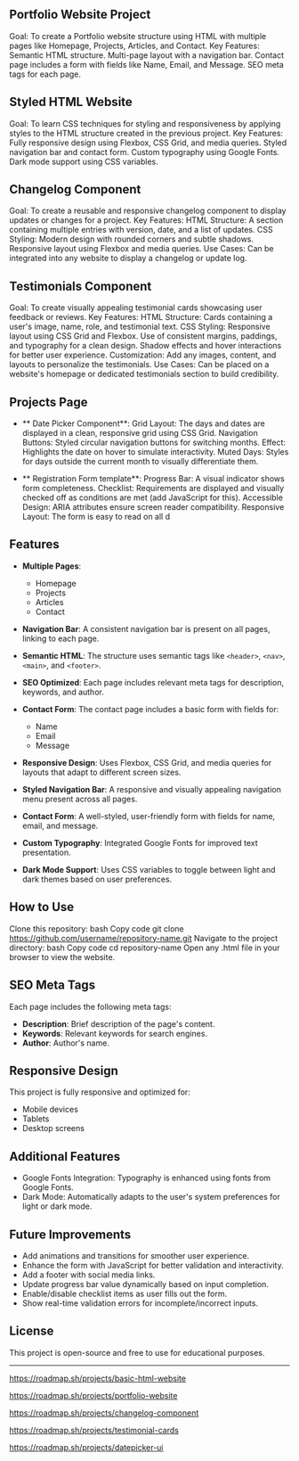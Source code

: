 ## Portfolio Website Project

Goal: To create a Portfolio website structure using HTML with multiple pages like Homepage, Projects, Articles, and Contact.
Key Features:
Semantic HTML structure.
Multi-page layout with a navigation bar.
Contact page includes a form with fields like Name, Email, and Message.
SEO meta tags for each page.

## Styled HTML Website

Goal: To learn CSS techniques for styling and responsiveness by applying styles to the HTML structure created in the previous project.
Key Features:
Fully responsive design using Flexbox, CSS Grid, and media queries.
Styled navigation bar and contact form.
Custom typography using Google Fonts.
Dark mode support using CSS variables.

## Changelog Component

Goal: To create a reusable and responsive changelog component to display updates or changes for a project.
Key Features:
HTML Structure:
A section containing multiple entries with version, date, and a list of updates.
CSS Styling:
Modern design with rounded corners and subtle shadows.
Responsive layout using Flexbox and media queries.
Use Cases:
Can be integrated into any website to display a changelog or update log.

## Testimonials Component

Goal: To create visually appealing testimonial cards showcasing user feedback or reviews.
Key Features:
HTML Structure:
Cards containing a user's image, name, role, and testimonial text.
CSS Styling:
Responsive layout using CSS Grid and Flexbox.
Use of consistent margins, paddings, and typography for a clean design.
Shadow effects and hover interactions for better user experience.
Customization:
Add any images, content, and layouts to personalize the testimonials.
Use Cases:
Can be placed on a website's homepage or dedicated testimonials section to build credibility.

## Projects Page

- ** Date Picker Component**:
	Grid Layout: The days and dates are displayed in a clean, responsive grid using CSS Grid.
	Navigation Buttons: Styled circular navigation buttons for switching months.
	Effect: Highlights the date on hover to simulate interactivity.
	Muted Days: Styles for days outside the current month to visually differentiate them.
	
- ** Registration Form template**:
	Progress Bar: A visual indicator shows form completeness.
	Checklist: Requirements are displayed and visually checked off as conditions are met (add JavaScript for this).
	Accessible Design: ARIA attributes ensure screen reader compatibility.
	Responsive Layout: The form is easy to read on all d

## Features

- **Multiple Pages**:
  - Homepage
  - Projects
  - Articles
  - Contact

- **Navigation Bar**:
  A consistent navigation bar is present on all pages, linking to each page.

- **Semantic HTML**:
  The structure uses semantic tags like `<header>`, `<nav>`, `<main>`, and `<footer>`.

- **SEO Optimized**:
  Each page includes relevant meta tags for description, keywords, and author.

- **Contact Form**:
  The contact page includes a basic form with fields for:
  - Name
  - Email
  - Message
  
- **Responsive Design**: 
    Uses Flexbox, CSS Grid, and media queries for layouts that adapt to different screen sizes.
- **Styled Navigation Bar**: 
	A responsive and visually appealing navigation menu present across all pages.
- **Contact Form**: 
	A well-styled, user-friendly form with fields for name, email, and message.
- **Custom Typography**:
	Integrated Google Fonts for improved text presentation.
- **Dark Mode Support**: 
	Uses CSS variables to toggle between light and dark themes based on user preferences.

## How to Use

 Clone this repository:
 bash
 Copy code
 git clone https://github.com/username/repository-name.git
 Navigate to the project directory:
 bash
 Copy code
 cd repository-name
 Open any .html file in your browser to view the website.

## SEO Meta Tags

Each page includes the following meta tags:
- **Description**: Brief description of the page's content.
- **Keywords**: Relevant keywords for search engines.
- **Author**: Author's name.

## Responsive Design

This project is fully responsive and optimized for:

- Mobile devices
- Tablets
- Desktop screens

## Additional Features

- Google Fonts Integration: Typography is enhanced using fonts from Google Fonts.
- Dark Mode: Automatically adapts to the user's system preferences for light or dark mode.

## Future Improvements

- Add animations and transitions for smoother user experience.
- Enhance the form with JavaScript for better validation and interactivity.
- Add a footer with social media links.
- Update progress bar value dynamically based on input completion.
- Enable/disable checklist items as user fills out the form.
- Show real-time validation errors for incomplete/incorrect inputs.

## License

This project is open-source and free to use for educational purposes.

---
https://roadmap.sh/projects/basic-html-website

https://roadmap.sh/projects/portfolio-website

https://roadmap.sh/projects/changelog-component

https://roadmap.sh/projects/testimonial-cards

https://roadmap.sh/projects/datepicker-ui